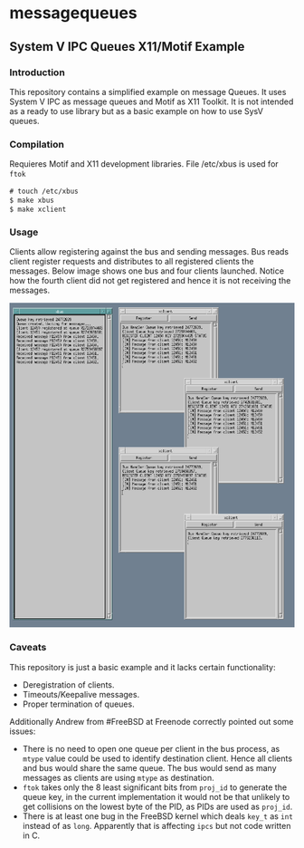 # messagequeues 
## System V IPC Queues X11/Motif Example

### Introduction

This repository contains a simplified example on message Queues.
It uses System V IPC as message queues and Motif as X11 Toolkit.
It is not intended as a ready to use library but as a basic example on how to use SysV queues.

### Compilation

Requieres Motif and X11 development libraries. File /etc/xbus is used for `ftok`

```
# touch /etc/xbus
$ make xbus
$ make xclient
```

### Usage

Clients allow registering against the bus and sending messages.
Bus reads client register requests and distributes to all registered clients the messages.
Below image shows one bus and four clients launched. Notice how the fourth client did not get registered and hence it is not receiving the messages.

![Screenshot](/messagequeues_screenshot.png?raw=true "Screenshot")

### Caveats

This repository is just a basic example and it lacks certain functionality:
- Deregistration of clients.
- Timeouts/Keepalive messages.
- Proper termination of queues.

Additionally Andrew from #FreeBSD at Freenode correctly pointed out some issues:
- There is no need to open one queue per client in the bus process, as `mtype` value could be used to identify destination client. Hence all clients and bus would share the same queue. The bus would send as many messages as clients are using `mtype` as destination.
- `ftok` takes only the 8 least significant bits from `proj_id` to generate the queue key, in the current implementation it would not be that unlikely to get collisions on the lowest byte of the PID, as PIDs are used as `proj_id`.
- There is at least one bug in the FreeBSD kernel which deals `key_t` as `int` instead of as `long`. Apparently that is affecting `ipcs` but not code written in C.

